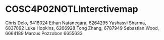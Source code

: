 # COSC4P02NOTLInterctivemap
Chris Delo, 6418024
Ethan Natanegara, 6264295
Yashasvi Sharma, 6837892
Luke Hopkins, 6266928
Tong Zhang, 6787949
Sebastian Wood, 6664189
Marcus Pozzobon 6655633
